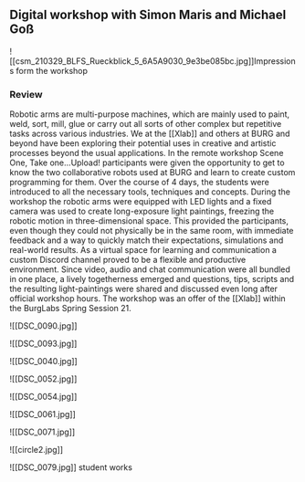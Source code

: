 ## Digital workshop with Simon Maris and Michael Goß

![[csm_210329_BLFS_Rueckblick_5_6A5A9030_9e3be085bc.jpg]]Impressions form the workshop

	
### Review
	
Robotic arms are multi-purpose machines, which are mainly used to paint, weld, sort, mill, glue or carry out all sorts of other complex but repetitive tasks across various industries. We at the [[Xlab]] and others at BURG and beyond have been exploring their potential uses in creative and artistic processes beyond the usual applications.
In the remote workshop Scene One, Take one...Upload! participants were given the opportunity to get to know the two collaborative robots used at BURG and learn to create custom programming for them. Over the course of 4 days, the students were introduced to all the necessary tools, techniques and concepts. During the workshop the robotic arms were equipped with LED lights and a fixed camera was used to create long-exposure light paintings, freezing the robotic motion in three-dimensional space. This provided the participants, even though they could not physically be in the same room, with immediate feedback and a way to quickly match their expectations, simulations and real-world results.
As a virtual space for learning and communication a custom Discord channel proved to be a flexible and productive environment. Since video, audio and chat communication were all bundled in one place, a lively togetherness emerged and questions, tips, scripts and the resulting light-paintings were shared and discussed even long after official workshop hours.
The workshop was an offer of the [[Xlab]] within the BurgLabs Spring Session 21.

![[DSC_0090.jpg]]

![[DSC_0093.jpg]]

![[DSC_0040.jpg]]

![[DSC_0052.jpg]]

![[DSC_0054.jpg]]

![[DSC_0061.jpg]]

![[DSC_0071.jpg]]

![[circle2.jpg]]

![[DSC_0079.jpg]] student works
